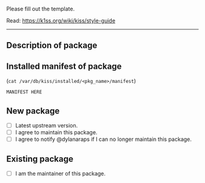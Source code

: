 Please fill out the template.

Read: https://k1ss.org/wiki/kiss/style-guide

---

## Description of package


## Installed manifest of package

(`cat /var/db/kiss/installed/<pkg_name>/manifest`)

```
MANIFEST HERE
```

## New package

- [ ] Latest upstream version.
- [ ] I agree to maintain this package.
- [ ] I agree to notify @dylanaraps if I can no longer maintain this package.

## Existing package

- [ ] I am the maintainer of this package.
